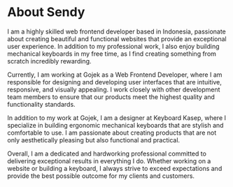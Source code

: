 # About Sendy

I am a highly skilled web frontend developer based in Indonesia, passionate about creating beautiful and functional websites that provide an exceptional user experience. In addition to my professional work, I also enjoy building mechanical keyboards in my free time, as I find creating something from scratch incredibly rewarding.

Currently, I am working at Gojek as a Web Frontend Developer, where I am responsible for designing and developing user interfaces that are intuitive, responsive, and visually appealing. I work closely with other development team members to ensure that our products meet the highest quality and functionality standards.

In addition to my work at Gojek, I am a designer at Keyboard Kasep, where I specialize in building ergonomic mechanical keyboards that are stylish and comfortable to use. I am passionate about creating products that are not only aesthetically pleasing but also functional and practical.

Overall, I am a dedicated and hardworking professional committed to delivering exceptional results in everything I do. Whether working on a website or building a keyboard, I always strive to exceed expectations and provide the best possible outcome for my clients and customers.
